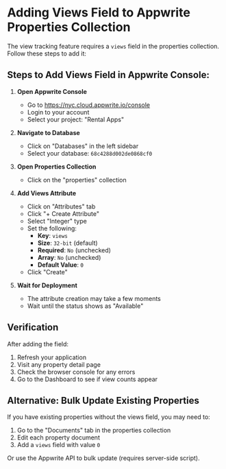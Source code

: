 # Adding Views Field to Appwrite Properties Collection

The view tracking feature requires a `views` field in the properties collection. Follow these steps to add it:

## Steps to Add Views Field in Appwrite Console:

1. **Open Appwrite Console**
   - Go to https://nyc.cloud.appwrite.io/console
   - Login to your account
   - Select your project: "Rental Apps"

2. **Navigate to Database**
   - Click on "Databases" in the left sidebar
   - Select your database: `68c4288d002de0868cf0`

3. **Open Properties Collection**
   - Click on the "properties" collection

4. **Add Views Attribute**
   - Click on "Attributes" tab
   - Click "+ Create Attribute"
   - Select "Integer" type
   - Set the following:
     - **Key**: `views`
     - **Size**: `32-bit` (default)
     - **Required**: `No` (unchecked)
     - **Array**: `No` (unchecked)
     - **Default Value**: `0`
   - Click "Create"

5. **Wait for Deployment**
   - The attribute creation may take a few moments
   - Wait until the status shows as "Available"

## Verification

After adding the field:
1. Refresh your application
2. Visit any property detail page
3. Check the browser console for any errors
4. Go to the Dashboard to see if view counts appear

## Alternative: Bulk Update Existing Properties

If you have existing properties without the views field, you may need to:
1. Go to the "Documents" tab in the properties collection
2. Edit each property document
3. Add a `views` field with value `0`

Or use the Appwrite API to bulk update (requires server-side script).